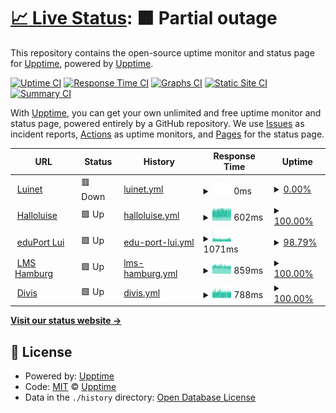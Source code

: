 # [📈 Live Status](https://upptime.github.io/upptime): <!--live status--> **🟧 Partial outage**

This repository contains the open-source uptime monitor and status page for [Upptime](https://upptime.js.org), powered by [Upptime](https://github.com/upptime/upptime).

[![Uptime CI](https://github.com/DianaHaidarbaigi/LuisenGym/workflows/Uptime%20CI/badge.svg)](https://github.com/DianaHaidarbaigi/LuisenGym/actions?query=workflow%3A%22Uptime+CI%22)
[![Response Time CI](https://github.com/DianaHaidarbaigi/LuisenGym/workflows/Response%20Time%20CI/badge.svg)](https://github.com/DianaHaidarbaigi/LuisenGym/actions?query=workflow%3A%22Response+Time+CI%22)
[![Graphs CI](https://github.com/DianaHaidarbaigi/LuisenGym/workflows/Graphs%20CI/badge.svg)](https://github.com/DianaHaidarbaigi/LuisenGym/actions?query=workflow%3A%22Graphs+CI%22)
[![Static Site CI](https://github.com/DianaHaidarbaigi/LuisenGym/workflows/Static%20Site%20CI/badge.svg)](https://github.com/DianaHaidarbaigi/LuisenGym/actions?query=workflow%3A%22Static+Site+CI%22)
[![Summary CI](https://github.com/DianaHaidarbaigi/LuisenGym/workflows/Summary%20CI/badge.svg)](https://github.com/DianaHaidarbaigi/LuisenGym/actions?query=workflow%3A%22Summary+CI%22)

With [Upptime](https://upptime.js.org), you can get your own unlimited and free uptime monitor and status page, powered entirely by a GitHub repository. We use [Issues](https://github.com/upptime/upptime/issues) as incident reports, [Actions](https://github.com/DianaHaidarbaigi/LuisenGym/actions) as uptime monitors, and [Pages](https://upptime.github.io/upptime) for the status page.

<!--start: status pages-->
<!-- This summary is generated by Upptime (https://github.com/upptime/upptime) -->
<!-- Do not edit this manually, your changes will be overwritten -->
<!-- prettier-ignore -->
| URL | Status | History | Response Time | Uptime |
| --- | ------ | ------- | ------------- | ------ |
| <img alt="" src="https://halloluise.de/wp-content/uploads/2017/09/cropped-luilogo-1-150x150.png" height="13"> [Luinet](https://luinet.de) | 🟥 Down | [luinet.yml](https://github.com/DianaHaidarbaigi/LuisenGym/commits/HEAD/history/luinet.yml) | <details><summary><img alt="Response time graph" src="./graphs/luinet/response-time-week.png" height="20"> 0ms</summary><br><a href="https://DianaHaidarbaigi.github.io/LuisenGym/history/luinet"><img alt="Response time 672" src="https://img.shields.io/endpoint?url=https%3A%2F%2Fraw.githubusercontent.com%2FDianaHaidarbaigi%2FLuisenGym%2FHEAD%2Fapi%2Fluinet%2Fresponse-time.json"></a><br><a href="https://DianaHaidarbaigi.github.io/LuisenGym/history/luinet"><img alt="24-hour response time 0" src="https://img.shields.io/endpoint?url=https%3A%2F%2Fraw.githubusercontent.com%2FDianaHaidarbaigi%2FLuisenGym%2FHEAD%2Fapi%2Fluinet%2Fresponse-time-day.json"></a><br><a href="https://DianaHaidarbaigi.github.io/LuisenGym/history/luinet"><img alt="7-day response time 0" src="https://img.shields.io/endpoint?url=https%3A%2F%2Fraw.githubusercontent.com%2FDianaHaidarbaigi%2FLuisenGym%2FHEAD%2Fapi%2Fluinet%2Fresponse-time-week.json"></a><br><a href="https://DianaHaidarbaigi.github.io/LuisenGym/history/luinet"><img alt="30-day response time 0" src="https://img.shields.io/endpoint?url=https%3A%2F%2Fraw.githubusercontent.com%2FDianaHaidarbaigi%2FLuisenGym%2FHEAD%2Fapi%2Fluinet%2Fresponse-time-month.json"></a><br><a href="https://DianaHaidarbaigi.github.io/LuisenGym/history/luinet"><img alt="1-year response time 672" src="https://img.shields.io/endpoint?url=https%3A%2F%2Fraw.githubusercontent.com%2FDianaHaidarbaigi%2FLuisenGym%2FHEAD%2Fapi%2Fluinet%2Fresponse-time-year.json"></a></details> | <details><summary><a href="https://DianaHaidarbaigi.github.io/LuisenGym/history/luinet">0.00%</a></summary><a href="https://DianaHaidarbaigi.github.io/LuisenGym/history/luinet"><img alt="All-time uptime 87.06%" src="https://img.shields.io/endpoint?url=https%3A%2F%2Fraw.githubusercontent.com%2FDianaHaidarbaigi%2FLuisenGym%2FHEAD%2Fapi%2Fluinet%2Fuptime.json"></a><br><a href="https://DianaHaidarbaigi.github.io/LuisenGym/history/luinet"><img alt="24-hour uptime 0.00%" src="https://img.shields.io/endpoint?url=https%3A%2F%2Fraw.githubusercontent.com%2FDianaHaidarbaigi%2FLuisenGym%2FHEAD%2Fapi%2Fluinet%2Fuptime-day.json"></a><br><a href="https://DianaHaidarbaigi.github.io/LuisenGym/history/luinet"><img alt="7-day uptime 0.00%" src="https://img.shields.io/endpoint?url=https%3A%2F%2Fraw.githubusercontent.com%2FDianaHaidarbaigi%2FLuisenGym%2FHEAD%2Fapi%2Fluinet%2Fuptime-week.json"></a><br><a href="https://DianaHaidarbaigi.github.io/LuisenGym/history/luinet"><img alt="30-day uptime 1.38%" src="https://img.shields.io/endpoint?url=https%3A%2F%2Fraw.githubusercontent.com%2FDianaHaidarbaigi%2FLuisenGym%2FHEAD%2Fapi%2Fluinet%2Fuptime-month.json"></a><br><a href="https://DianaHaidarbaigi.github.io/LuisenGym/history/luinet"><img alt="1-year uptime 87.06%" src="https://img.shields.io/endpoint?url=https%3A%2F%2Fraw.githubusercontent.com%2FDianaHaidarbaigi%2FLuisenGym%2FHEAD%2Fapi%2Fluinet%2Fuptime-year.json"></a></details>
| <img alt="" src="https://halloluise.de/wp-content/uploads/2017/09/cropped-luilogo-1-150x150.png" height="13"> [Halloluise](https://halloluise.de) | 🟩 Up | [halloluise.yml](https://github.com/DianaHaidarbaigi/LuisenGym/commits/HEAD/history/halloluise.yml) | <details><summary><img alt="Response time graph" src="./graphs/halloluise/response-time-week.png" height="20"> 602ms</summary><br><a href="https://DianaHaidarbaigi.github.io/LuisenGym/history/halloluise"><img alt="Response time 496" src="https://img.shields.io/endpoint?url=https%3A%2F%2Fraw.githubusercontent.com%2FDianaHaidarbaigi%2FLuisenGym%2FHEAD%2Fapi%2Fhalloluise%2Fresponse-time.json"></a><br><a href="https://DianaHaidarbaigi.github.io/LuisenGym/history/halloluise"><img alt="24-hour response time 631" src="https://img.shields.io/endpoint?url=https%3A%2F%2Fraw.githubusercontent.com%2FDianaHaidarbaigi%2FLuisenGym%2FHEAD%2Fapi%2Fhalloluise%2Fresponse-time-day.json"></a><br><a href="https://DianaHaidarbaigi.github.io/LuisenGym/history/halloluise"><img alt="7-day response time 602" src="https://img.shields.io/endpoint?url=https%3A%2F%2Fraw.githubusercontent.com%2FDianaHaidarbaigi%2FLuisenGym%2FHEAD%2Fapi%2Fhalloluise%2Fresponse-time-week.json"></a><br><a href="https://DianaHaidarbaigi.github.io/LuisenGym/history/halloluise"><img alt="30-day response time 581" src="https://img.shields.io/endpoint?url=https%3A%2F%2Fraw.githubusercontent.com%2FDianaHaidarbaigi%2FLuisenGym%2FHEAD%2Fapi%2Fhalloluise%2Fresponse-time-month.json"></a><br><a href="https://DianaHaidarbaigi.github.io/LuisenGym/history/halloluise"><img alt="1-year response time 496" src="https://img.shields.io/endpoint?url=https%3A%2F%2Fraw.githubusercontent.com%2FDianaHaidarbaigi%2FLuisenGym%2FHEAD%2Fapi%2Fhalloluise%2Fresponse-time-year.json"></a></details> | <details><summary><a href="https://DianaHaidarbaigi.github.io/LuisenGym/history/halloluise">100.00%</a></summary><a href="https://DianaHaidarbaigi.github.io/LuisenGym/history/halloluise"><img alt="All-time uptime 99.96%" src="https://img.shields.io/endpoint?url=https%3A%2F%2Fraw.githubusercontent.com%2FDianaHaidarbaigi%2FLuisenGym%2FHEAD%2Fapi%2Fhalloluise%2Fuptime.json"></a><br><a href="https://DianaHaidarbaigi.github.io/LuisenGym/history/halloluise"><img alt="24-hour uptime 100.00%" src="https://img.shields.io/endpoint?url=https%3A%2F%2Fraw.githubusercontent.com%2FDianaHaidarbaigi%2FLuisenGym%2FHEAD%2Fapi%2Fhalloluise%2Fuptime-day.json"></a><br><a href="https://DianaHaidarbaigi.github.io/LuisenGym/history/halloluise"><img alt="7-day uptime 100.00%" src="https://img.shields.io/endpoint?url=https%3A%2F%2Fraw.githubusercontent.com%2FDianaHaidarbaigi%2FLuisenGym%2FHEAD%2Fapi%2Fhalloluise%2Fuptime-week.json"></a><br><a href="https://DianaHaidarbaigi.github.io/LuisenGym/history/halloluise"><img alt="30-day uptime 99.93%" src="https://img.shields.io/endpoint?url=https%3A%2F%2Fraw.githubusercontent.com%2FDianaHaidarbaigi%2FLuisenGym%2FHEAD%2Fapi%2Fhalloluise%2Fuptime-month.json"></a><br><a href="https://DianaHaidarbaigi.github.io/LuisenGym/history/halloluise"><img alt="1-year uptime 99.96%" src="https://img.shields.io/endpoint?url=https%3A%2F%2Fraw.githubusercontent.com%2FDianaHaidarbaigi%2FLuisenGym%2FHEAD%2Fapi%2Fhalloluise%2Fuptime-year.json"></a></details>
| <img alt="" src="https://eduport.hamburg.de/wp-content/uploads/sites/223/2016/04/cropped-icon-1-32x32.jpg" height="13"> [eduPort Lui](https://luise.hamburg.de) | 🟩 Up | [edu-port-lui.yml](https://github.com/DianaHaidarbaigi/LuisenGym/commits/HEAD/history/edu-port-lui.yml) | <details><summary><img alt="Response time graph" src="./graphs/edu-port-lui/response-time-week.png" height="20"> 1071ms</summary><br><a href="https://DianaHaidarbaigi.github.io/LuisenGym/history/edu-port-lui"><img alt="Response time 1359" src="https://img.shields.io/endpoint?url=https%3A%2F%2Fraw.githubusercontent.com%2FDianaHaidarbaigi%2FLuisenGym%2FHEAD%2Fapi%2Fedu-port-lui%2Fresponse-time.json"></a><br><a href="https://DianaHaidarbaigi.github.io/LuisenGym/history/edu-port-lui"><img alt="24-hour response time 1085" src="https://img.shields.io/endpoint?url=https%3A%2F%2Fraw.githubusercontent.com%2FDianaHaidarbaigi%2FLuisenGym%2FHEAD%2Fapi%2Fedu-port-lui%2Fresponse-time-day.json"></a><br><a href="https://DianaHaidarbaigi.github.io/LuisenGym/history/edu-port-lui"><img alt="7-day response time 1071" src="https://img.shields.io/endpoint?url=https%3A%2F%2Fraw.githubusercontent.com%2FDianaHaidarbaigi%2FLuisenGym%2FHEAD%2Fapi%2Fedu-port-lui%2Fresponse-time-week.json"></a><br><a href="https://DianaHaidarbaigi.github.io/LuisenGym/history/edu-port-lui"><img alt="30-day response time 1110" src="https://img.shields.io/endpoint?url=https%3A%2F%2Fraw.githubusercontent.com%2FDianaHaidarbaigi%2FLuisenGym%2FHEAD%2Fapi%2Fedu-port-lui%2Fresponse-time-month.json"></a><br><a href="https://DianaHaidarbaigi.github.io/LuisenGym/history/edu-port-lui"><img alt="1-year response time 1359" src="https://img.shields.io/endpoint?url=https%3A%2F%2Fraw.githubusercontent.com%2FDianaHaidarbaigi%2FLuisenGym%2FHEAD%2Fapi%2Fedu-port-lui%2Fresponse-time-year.json"></a></details> | <details><summary><a href="https://DianaHaidarbaigi.github.io/LuisenGym/history/edu-port-lui">98.79%</a></summary><a href="https://DianaHaidarbaigi.github.io/LuisenGym/history/edu-port-lui"><img alt="All-time uptime 97.68%" src="https://img.shields.io/endpoint?url=https%3A%2F%2Fraw.githubusercontent.com%2FDianaHaidarbaigi%2FLuisenGym%2FHEAD%2Fapi%2Fedu-port-lui%2Fuptime.json"></a><br><a href="https://DianaHaidarbaigi.github.io/LuisenGym/history/edu-port-lui"><img alt="24-hour uptime 100.00%" src="https://img.shields.io/endpoint?url=https%3A%2F%2Fraw.githubusercontent.com%2FDianaHaidarbaigi%2FLuisenGym%2FHEAD%2Fapi%2Fedu-port-lui%2Fuptime-day.json"></a><br><a href="https://DianaHaidarbaigi.github.io/LuisenGym/history/edu-port-lui"><img alt="7-day uptime 98.79%" src="https://img.shields.io/endpoint?url=https%3A%2F%2Fraw.githubusercontent.com%2FDianaHaidarbaigi%2FLuisenGym%2FHEAD%2Fapi%2Fedu-port-lui%2Fuptime-week.json"></a><br><a href="https://DianaHaidarbaigi.github.io/LuisenGym/history/edu-port-lui"><img alt="30-day uptime 97.72%" src="https://img.shields.io/endpoint?url=https%3A%2F%2Fraw.githubusercontent.com%2FDianaHaidarbaigi%2FLuisenGym%2FHEAD%2Fapi%2Fedu-port-lui%2Fuptime-month.json"></a><br><a href="https://DianaHaidarbaigi.github.io/LuisenGym/history/edu-port-lui"><img alt="1-year uptime 97.68%" src="https://img.shields.io/endpoint?url=https%3A%2F%2Fraw.githubusercontent.com%2FDianaHaidarbaigi%2FLuisenGym%2FHEAD%2Fapi%2Fedu-port-lui%2Fuptime-year.json"></a></details>
| <img alt="" src="https://lms.lernen.hamburg/theme/image.php/ocschool/theme/1616487992/favicon" height="13"> [LMS Hamburg](https://lms.lernen.hamburg) | 🟩 Up | [lms-hamburg.yml](https://github.com/DianaHaidarbaigi/LuisenGym/commits/HEAD/history/lms-hamburg.yml) | <details><summary><img alt="Response time graph" src="./graphs/lms-hamburg/response-time-week.png" height="20"> 859ms</summary><br><a href="https://DianaHaidarbaigi.github.io/LuisenGym/history/lms-hamburg"><img alt="Response time 860" src="https://img.shields.io/endpoint?url=https%3A%2F%2Fraw.githubusercontent.com%2FDianaHaidarbaigi%2FLuisenGym%2FHEAD%2Fapi%2Flms-hamburg%2Fresponse-time.json"></a><br><a href="https://DianaHaidarbaigi.github.io/LuisenGym/history/lms-hamburg"><img alt="24-hour response time 830" src="https://img.shields.io/endpoint?url=https%3A%2F%2Fraw.githubusercontent.com%2FDianaHaidarbaigi%2FLuisenGym%2FHEAD%2Fapi%2Flms-hamburg%2Fresponse-time-day.json"></a><br><a href="https://DianaHaidarbaigi.github.io/LuisenGym/history/lms-hamburg"><img alt="7-day response time 859" src="https://img.shields.io/endpoint?url=https%3A%2F%2Fraw.githubusercontent.com%2FDianaHaidarbaigi%2FLuisenGym%2FHEAD%2Fapi%2Flms-hamburg%2Fresponse-time-week.json"></a><br><a href="https://DianaHaidarbaigi.github.io/LuisenGym/history/lms-hamburg"><img alt="30-day response time 870" src="https://img.shields.io/endpoint?url=https%3A%2F%2Fraw.githubusercontent.com%2FDianaHaidarbaigi%2FLuisenGym%2FHEAD%2Fapi%2Flms-hamburg%2Fresponse-time-month.json"></a><br><a href="https://DianaHaidarbaigi.github.io/LuisenGym/history/lms-hamburg"><img alt="1-year response time 860" src="https://img.shields.io/endpoint?url=https%3A%2F%2Fraw.githubusercontent.com%2FDianaHaidarbaigi%2FLuisenGym%2FHEAD%2Fapi%2Flms-hamburg%2Fresponse-time-year.json"></a></details> | <details><summary><a href="https://DianaHaidarbaigi.github.io/LuisenGym/history/lms-hamburg">100.00%</a></summary><a href="https://DianaHaidarbaigi.github.io/LuisenGym/history/lms-hamburg"><img alt="All-time uptime 99.62%" src="https://img.shields.io/endpoint?url=https%3A%2F%2Fraw.githubusercontent.com%2FDianaHaidarbaigi%2FLuisenGym%2FHEAD%2Fapi%2Flms-hamburg%2Fuptime.json"></a><br><a href="https://DianaHaidarbaigi.github.io/LuisenGym/history/lms-hamburg"><img alt="24-hour uptime 100.00%" src="https://img.shields.io/endpoint?url=https%3A%2F%2Fraw.githubusercontent.com%2FDianaHaidarbaigi%2FLuisenGym%2FHEAD%2Fapi%2Flms-hamburg%2Fuptime-day.json"></a><br><a href="https://DianaHaidarbaigi.github.io/LuisenGym/history/lms-hamburg"><img alt="7-day uptime 100.00%" src="https://img.shields.io/endpoint?url=https%3A%2F%2Fraw.githubusercontent.com%2FDianaHaidarbaigi%2FLuisenGym%2FHEAD%2Fapi%2Flms-hamburg%2Fuptime-week.json"></a><br><a href="https://DianaHaidarbaigi.github.io/LuisenGym/history/lms-hamburg"><img alt="30-day uptime 99.82%" src="https://img.shields.io/endpoint?url=https%3A%2F%2Fraw.githubusercontent.com%2FDianaHaidarbaigi%2FLuisenGym%2FHEAD%2Fapi%2Flms-hamburg%2Fuptime-month.json"></a><br><a href="https://DianaHaidarbaigi.github.io/LuisenGym/history/lms-hamburg"><img alt="1-year uptime 99.62%" src="https://img.shields.io/endpoint?url=https%3A%2F%2Fraw.githubusercontent.com%2FDianaHaidarbaigi%2FLuisenGym%2FHEAD%2Fapi%2Flms-hamburg%2Fuptime-year.json"></a></details>
| <img alt="" src="https://schul-it.hamburg.de/contentblob/2011400/980d81807b9464f255c2d1a628b2f322/thumbnail/headernavigation-fm.png" height="13"> [Divis](https://login-divis.hamburg.de/logon/LogonPoint/tmindex.html) | 🟩 Up | [divis.yml](https://github.com/DianaHaidarbaigi/LuisenGym/commits/HEAD/history/divis.yml) | <details><summary><img alt="Response time graph" src="./graphs/divis/response-time-week.png" height="20"> 788ms</summary><br><a href="https://DianaHaidarbaigi.github.io/LuisenGym/history/divis"><img alt="Response time 1013" src="https://img.shields.io/endpoint?url=https%3A%2F%2Fraw.githubusercontent.com%2FDianaHaidarbaigi%2FLuisenGym%2FHEAD%2Fapi%2Fdivis%2Fresponse-time.json"></a><br><a href="https://DianaHaidarbaigi.github.io/LuisenGym/history/divis"><img alt="24-hour response time 786" src="https://img.shields.io/endpoint?url=https%3A%2F%2Fraw.githubusercontent.com%2FDianaHaidarbaigi%2FLuisenGym%2FHEAD%2Fapi%2Fdivis%2Fresponse-time-day.json"></a><br><a href="https://DianaHaidarbaigi.github.io/LuisenGym/history/divis"><img alt="7-day response time 788" src="https://img.shields.io/endpoint?url=https%3A%2F%2Fraw.githubusercontent.com%2FDianaHaidarbaigi%2FLuisenGym%2FHEAD%2Fapi%2Fdivis%2Fresponse-time-week.json"></a><br><a href="https://DianaHaidarbaigi.github.io/LuisenGym/history/divis"><img alt="30-day response time 819" src="https://img.shields.io/endpoint?url=https%3A%2F%2Fraw.githubusercontent.com%2FDianaHaidarbaigi%2FLuisenGym%2FHEAD%2Fapi%2Fdivis%2Fresponse-time-month.json"></a><br><a href="https://DianaHaidarbaigi.github.io/LuisenGym/history/divis"><img alt="1-year response time 1013" src="https://img.shields.io/endpoint?url=https%3A%2F%2Fraw.githubusercontent.com%2FDianaHaidarbaigi%2FLuisenGym%2FHEAD%2Fapi%2Fdivis%2Fresponse-time-year.json"></a></details> | <details><summary><a href="https://DianaHaidarbaigi.github.io/LuisenGym/history/divis">100.00%</a></summary><a href="https://DianaHaidarbaigi.github.io/LuisenGym/history/divis"><img alt="All-time uptime 99.97%" src="https://img.shields.io/endpoint?url=https%3A%2F%2Fraw.githubusercontent.com%2FDianaHaidarbaigi%2FLuisenGym%2FHEAD%2Fapi%2Fdivis%2Fuptime.json"></a><br><a href="https://DianaHaidarbaigi.github.io/LuisenGym/history/divis"><img alt="24-hour uptime 100.00%" src="https://img.shields.io/endpoint?url=https%3A%2F%2Fraw.githubusercontent.com%2FDianaHaidarbaigi%2FLuisenGym%2FHEAD%2Fapi%2Fdivis%2Fuptime-day.json"></a><br><a href="https://DianaHaidarbaigi.github.io/LuisenGym/history/divis"><img alt="7-day uptime 100.00%" src="https://img.shields.io/endpoint?url=https%3A%2F%2Fraw.githubusercontent.com%2FDianaHaidarbaigi%2FLuisenGym%2FHEAD%2Fapi%2Fdivis%2Fuptime-week.json"></a><br><a href="https://DianaHaidarbaigi.github.io/LuisenGym/history/divis"><img alt="30-day uptime 100.00%" src="https://img.shields.io/endpoint?url=https%3A%2F%2Fraw.githubusercontent.com%2FDianaHaidarbaigi%2FLuisenGym%2FHEAD%2Fapi%2Fdivis%2Fuptime-month.json"></a><br><a href="https://DianaHaidarbaigi.github.io/LuisenGym/history/divis"><img alt="1-year uptime 99.97%" src="https://img.shields.io/endpoint?url=https%3A%2F%2Fraw.githubusercontent.com%2FDianaHaidarbaigi%2FLuisenGym%2FHEAD%2Fapi%2Fdivis%2Fuptime-year.json"></a></details>

<!--end: status pages-->

[**Visit our status website →**](https://upptime.github.io/upptime)

## 📄 License

- Powered by: [Upptime](https://github.com/upptime/upptime)
- Code: [MIT](./LICENSE) © [Upptime](https://upptime.js.org)
- Data in the `./history` directory: [Open Database License](https://opendatacommons.org/licenses/odbl/1-0/)
